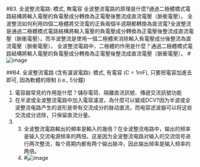 #B3. 全波整流電路: 橋式, 無電容
 全波整流電路的原理是什麼?通過二極體橋式電路結構將輸入電壓的負電壓成分轉換為正電壓後整流成直流電壓（脈衝電壓）。
 全波整流如何利用四個二極體將交流電的正負兩個半週期都轉換為直流電?全波整流是通過二極體橋式電路結構將輸入電壓的負電壓成分轉換為正電壓後整流成直流電壓（脈衝電壓）。而半波整流是使用一個二極體來消除輸入負電壓成分後整流為直流電壓（脈衝電壓）。
全波整流電路中，二極體的作用是什麼？通過二極體橋式電路結構將輸入電壓的負電壓成分轉換為正電壓後整流成直流電壓（脈衝電壓）。
#![image](https://github.com/jwirder/EC2024/assets/162286544/1b7fde38-d590-4b0c-80cb-599f237d8457)

##B4. 全波整流電路 (含有濾波電路): 橋式, 有電容 (C = 1mF), 只要把電容加進去即可, 因為軟體的限制 (i.e., 5分鐘)
1. 電容器常見的作用是什麼？儲存電荷、隔離直流訊號、傳遞交流訊號功能
2. 在半波或全波整流電路中加入電容濾波，為什麼可以變成DCV?因为半波或全波整流电路产生的波形是带有交流成分的脉动直流，而电容滤波器可以将这些交流成分滤除，只保留直流分量。
3. 3. 全波整流電路輸出的頻率是輸入的幾倍？在全波整流电路中，输出的频率是输入交流电源频率的两倍。这是因为全波整流电路对输入的交流信号进行两次整流，每个周期内都有两个输出脉冲，因此输出频率是输入频率的两倍。
   4. #![image](https://github.com/jwirder/EC2024/assets/162286544/20709418-5d53-4751-a6ee-21a2a48d0b6f)
